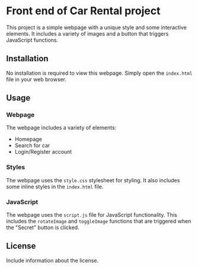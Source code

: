 # Front end of Car Rental project

This project is a simple webpage with a unique style and some interactive elements. It includes a variety of images and a button that triggers JavaScript functions.

## Installation

No installation is required to view this webpage. Simply open the `index.html` file in your web browser.

## Usage

### Webpage

The webpage includes a variety of elements:

- Homepage
- Search for car
- Login/Register account

### Styles

The webpage uses the `style.css` stylesheet for styling. It also includes some inline styles in the `index.html` file.

### JavaScript

The webpage uses the `script.js` file for JavaScript functionality. This includes the `rotateImage` and `toggleImage` functions that are triggered when the "Secret" button is clicked.

## License

Include information about the license.
